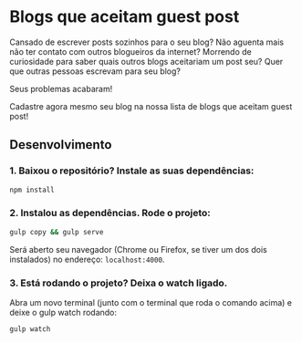 # Blogs que aceitam guest post

Cansado de escrever posts sozinhos para o seu blog? Não aguenta mais não ter contato com outros blogueiros da internet? Morrendo de curiosidade para saber quais outros blogs aceitariam um post seu? Quer que outras pessoas escrevam para seu blog?

Seus problemas acabaram!

Cadastre agora mesmo seu blog na nossa lista de blogs que aceitam guest post!

## Desenvolvimento

### 1. Baixou o repositório? Instale as suas dependências:

```bash
npm install
```

### 2. Instalou as dependências. Rode o projeto:

```bash
gulp copy && gulp serve
```

Será aberto seu navegador (Chrome ou Firefox, se tiver um dos dois instalados) no endereço: `localhost:4000`.

### 3. Está rodando o projeto? Deixa o watch ligado.

Abra um novo terminal (junto com o terminal que roda o comando acima) e deixe o gulp watch rodando:

```bash
gulp watch
```
